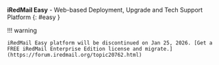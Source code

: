 __iRedMail Easy__ - Web-based Deployment, Upgrade and Tech Support Platform {: #easy }

!!! warning

    iRedMail Easy platform will be discontinued on Jan 25, 2026. [Get a FREE iRedMail Enterprise Edition license and migrate.](https://forum.iredmail.org/topic20762.html)
